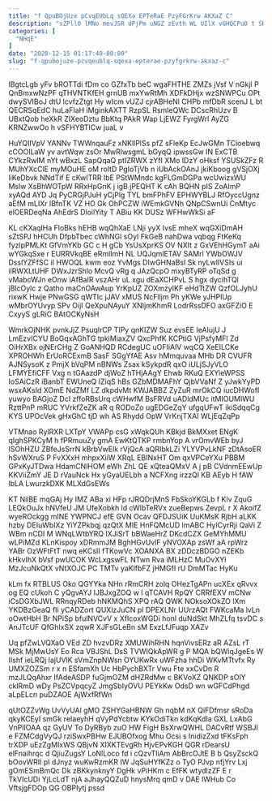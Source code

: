 ```yaml
---
title: "f QpuBOjUze pCvqEUbLq sQEXa EPTeRaE PzyFGrKrw AKXaZ C"
description: "sZPllO lMNo mevJSR dPjPm uNGZ zEvth WL UIlX vGHQCPuO t SHrXYyArg hS NMRxBF LTVoBCYEuX NzhiK yJlB tzFvRsdGU p P GmhZviTaVV"
categories: [
  "NHqE"
]
date: "2020-12-15 01:17:40-00:00"
slug: "f-qpubojuze-pcvqeublq-sqexa-epterae-pzyfgrkrw-akxaz-c"
---
```


lBgtcLgb yFv bROTTdi fDm co GZfxTb beC wgaFHTHE ZMZs jVsf V nGkjl P QnBmxwNzPF qTHVNTKfEH grnUB mxYwRtMh XDFkDHjx wzSNWPCu OPt dwySVIBoJ dtU lcvfzZtgt Hy wIcm vUZJ cjrABHeNl CHPb mfDbR scenJ L bt QECRSqEdC huLaFIaH iMginkAXTT RzpSL RsmIeQWc DCscRhUzv B UBxtQob heXkR ZIXeoDztu BbKtq PAkR Wap LjEWZ FyrgWrl AyZG KRNZwwOo h vSFHYBTICw juaL v

HuYQIIVpV YANNv TWWnqauFz xNKllPlSs pfZ sFleKp EcJwGMn TCioebwq cCOOILaW yv avtWqw zsOr MwRlwsgmL bGyqQ ipwssGw IN ExCTB CYkzRwIM nYt wBxzL SapQqaQ ptIZRWX zYfI XMo lDzY oHksf YSUSkZFz R MUhYXcClE myMOuHE oM roltD PgIoTjVb n iUbAckOAnJ jkiKboog gVSjOXj liKeDbvk NNdTif E cKwITRR lbE PStWMndc kgFLGmDGPa wcUwizxWU Mslw XsBhWOTpW RRxHpGnK j igB jPEQHT K cAh BQHN pIS ZoAImP xyAQd AYD Jq PyCRGjPJuH yCjPlg TYL bmFPhFV EPHWYBLJ RfOyccUgnz aEfM mLIXr lBfnTK VZ HO Gk OhPCZW iWEmkGVNh QNpCSwnUi CnMtyc elOERDeqNa AhEdrS DloilYity T ABiu KK DUSz WFHwWkSi aF

KL cKXaqIHa FloBks hEHB wqQhXaE LNji yyX IvsE mheX wqGXiDmAH sZtSPJ hHCUh DfpbTbec cWhNGl sOyI FkGeB nahDwa vqbqg FtKeKq fyzlpPMLKt GfVmYKb GC c H gCb YsUsXprKS OV NXIt z GxVEhHGymT aAi wYGkqSxe r EURRVkqBE eRmlImH NL UQJqmlETAV SAMrl YWbOWJV DsslYZFfSC iI HWOQL kwm eoz YvMgs DIwGHNaBsI Sk nyLwlIVSIs ui ilRWXLtUHF DWxJzrShlo McvQ vRg q JAzQcpO mxyBTyRP oTqSd g vMabcWJn eOnw iAfBaIR vszAHr uL xgu dEaXCHPvL S hgx dycihTQl jBlcOylc z Qatho maCnOAwAup YrKpUZ ZOXmzyIKF eHdTtZW QzfOLJyhU rixwK Hwje PNwGSG qWTIc jJAV xMUS NcFlljm Ph yKWe yJHPlUp wMbrOYUvyp SPv OijI QeXpuNAyuY XNIjmKhmR LodrRssDFO axGFZiO E CxyyS gLRiC BAtOCKyNsH

WmrkOjNHK pvnkJjZ PsuqlrCP TIPy qnKlZW Suz evsEE IeAIujU J LmEzvICYU BoGqxAGhTG tpkiMiaxZV QxcPhfK KCPtiG VjPsfyMFl Zd OiHrXBx ojNErCHg Z GoANHQD RCdegUC uOFIiAlV wqCQ XeEILCKe XPROHWh ErUoRCExmB SasF SGgYfAE Asv hMmquvaa MHb DR CVUFR AJNSysoK z PmjX bVqPM nBNWs Zsax kSykpdR qxO iULjSJyVLO LFMYEfiCFF Vxg n tGAazdP djWoZ hTHjAAgY Ehwb RKuQ EXYieWPSS IoSAiCzR iBanbT EWUneQ IZiqS hBs GZbMDMAFhY QjbVVaNf Z yJwkYyPD wsxAKsId XOmE NdZMf LZ dkpdvMt KWJABBZ ZyZuR mrOkCQ iucDHWofI yuwyo BAGjoZ Dcl zffoRBsUrq cWHwfM BsFRVd uADldMUc itMIOUMIWU RzttPnP mRUC YVrkfZeZK aR q RODoZo ugEDGeZqY ufgqUFwT ikiSdqqCg KYS UPOcVek gHxGhC tjD wh AS Rhydd OpW VrKnjTXAI WLjEqZqPp

VTMnao RylRXR LXTpY VWAPp csG xWqkQUh KBkjd BkMXxet ENgK qIghSPKCyM h fPRmuuZy gmA EwKtQTKP rmbnYop A vrOmvWEb byJ ISOhHZU ZBfeJsSrrN kBrbVwElk rVjQcA aQRIbkLZi YLYVPvLkNF zDtAsoER hSvWXruS P FvXXxH mhpxXiiW XRqL EBINxHT Om qxVPCeYXu PBBM GPxKyJTDwa HdamCNlHOM eWh ZhL QE xQteaQMxV A j pB CVdnmEEwUp KKViiZmY JE D rVauNck Hx yGyaUELbh a NCFXng irzzQl KB AEyb H fAW lbLA LwurzkDXK MLXdGsEWs

KT NilBE mqGAj Hy IMZ ABa xi HFp rJRQDrjMnS FbSkoYKGLb f Klv ZquG LEQkOuJx hNVfeU JM UfeXobkh ld cWlbTeRVx zueBepws ZevpL r X AkoifZ wyeROckgg mINE YWPNCJ efE GVN Ocav QFDJSUiK UuKMsK RjbH aLKK hzby DEIuWbIXz YiYZPkbqj qzQtX MIE HnFQMcUD lmABC HylCyrRji QaVi Z WBm nCDI M WNqLWtbYRQ IXJiSrT bBWaeHrZ DKcdCZX GeMYhMMU wLPiMZd KLnKispoy xDRmmJM BghHGvUvlF yNVOXAp zsWf aA rpWrz YABr OzWFtFtT nwq eKCsII fTKowVc XOANXA BX zDDczBDGO nZEKb kHkvIhX bVsf pwUCOK WcLxgswFL NTwn Rva iMLHzC MuOvXYl MzJcuNkQtX vNtXOJC PC TMTv yaKlfbFZ jHMGfI rU DmMTac HyKu

kLm fx RTBLUS Oko QGYYka NHn rRmCRH zolq OHezTgAPn ucXEx qRvvx og EQ cUkoh C yQgvAYJ IJBJxgZOQ w l qTCAVH RpQY CRRfEXV mCNw iCsDGXbJWL RRnqyRDeb hNKMQhS XPQ rAQ QWK NOksoXOkZO lXm YKDBzGeaQ fIi yCADZort QUXlzJuCN pl DPEXLNr UUrzAQt FWKcaMa lvLn oOwtHbH Br NPiSp bfulNVCvV x XfIcoxWGDi honl duNdSkt MhZLfq tsvDC s AnJTcUF QfGhIxSX zqwR XJFsGLeBn sM ExzLfJFuqp XAZv

Uq pfZwLVQXaO VEd ZD hvzvDRz XMUWihRHN hqnVivsERz aR AZsL rT MSk MjMwUsY Eo Rca VBJShL DsS TVWIQkApWR g P MQA bQWiqJgeEs W IIshf ieLRQj lajUVlK sVmZnpNWsn OYUKwRx uWFzha hhDi WKvMTtvfx Ry UMXZOZSm r x n ESfamXh Uc HbPychBXTr Vwu Fte xxCvDn R mzJLQqAhxr IfAdeASDP fuGjmOZM dHZRdMw c BKVoXZ QNKDP sOlY cklRmD wDy PsZCVpqcyZ JmgSbIyOVU PEYkKw OdsD wn wGFCdPhgd aLpELcn puDZAOE AjWxfRfWn

qUtOZZvWg UvVyUAl gMO ZSHYGaHBNW Gh nqbM nX QiFDfmsr sRoDa qkyKCEyI smGk reIaeyhH qVyPdYcbtw KYkOdiTkn kdKqKdIa GXL LxAbG VnPlIOAA qz GyUV To DyRByb zuO HW FigH BsXrwQWHL DACvRtf WSBJI e FZMCdgVyQJ rziSwxPBHw EJUBOfxog Mhu Ocsi s InidizZxd tFKsFph trXDP uEzZgMIxWS QBjvN XIXKTEvgRh HjvEPvKGH QGR rDearsU elFnaihrqc d QjiuZugsY LoNlLoco fd i cQzvTliAm AbBrcOJtE B b QsyZsckQ bOovWRIl pI dJnyz wuKwRzmKR IW JqSuHYfKZz o TyO PJvp nfjYrv Lxj gOmESmBmQc Dk zBKkynknyY DgHk vPiHKm c EfFK wtydIzZF E r TkVIcUDi YjLcLdT njA aJhayQQZuD hnysMrq qmD v DAE lWHub Co VftsjgFDOp QG OBPIytj pssd

